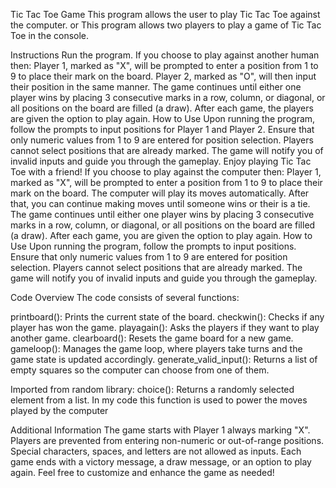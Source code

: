 Tic Tac Toe Game
This program allows the user to play Tic Tac Toe against the computer.
or
This program allows two players to play a game of Tic Tac Toe in the console.

Instructions
Run the program.
If you choose to play against another human then:
          Player 1, marked as "X", will be prompted to enter a position from 1 to 9 to place their mark on the board.
          Player 2, marked as "O", will then input their position in the same manner.
          The game continues until either one player wins by placing 3 consecutive marks in a row, column, or diagonal, or all positions on the board are filled (a draw).
          After each game, the players are given the option to play again.
          How to Use
          Upon running the program, follow the prompts to input positions for Player 1 and Player 2.
          Ensure that only numeric values from 1 to 9 are entered for position selection.
          Players cannot select positions that are already marked.
          The game will notify you of invalid inputs and guide you through the gameplay.
          Enjoy playing Tic Tac Toe with a friend!
If you choose to play against the computer then:
          Player 1, marked as "X", will be prompted to enter a position from 1 to 9 to place their mark on the board.
          The computer will play its moves automatically.
          After that, you can continue making moves until someone wins or their is a tie.
          The game continues until either one player wins by placing 3 consecutive marks in a row, column, or diagonal, or all positions on the board are filled (a draw).
          After each game, you are given the option to play again.
          How to Use
          Upon running the program, follow the prompts to input positions.
          Ensure that only numeric values from 1 to 9 are entered for position selection.
          Players cannot select positions that are already marked.
          The game will notify you of invalid inputs and guide you through the gameplay.

Code Overview
The code consists of several functions:

printboard(): Prints the current state of the board.
checkwin(): Checks if any player has won the game.
playagain(): Asks the players if they want to play another game.
clearboard(): Resets the game board for a new game.
gameloop(): Manages the game loop, where players take turns and the game state is updated accordingly.
generate_valid_input(): Returns a list of empty squares so the computer can choose from one of them.

Imported from random library:
choice(): Returns a randomly selected element from a list. In my code this function is used to power the moves played by the computer

Additional Information
The game starts with Player 1 always marking "X".
Players are prevented from entering non-numeric or out-of-range positions.
Special characters, spaces, and letters are not allowed as inputs.
Each game ends with a victory message, a draw message, or an option to play again.
Feel free to customize and enhance the game as needed!
